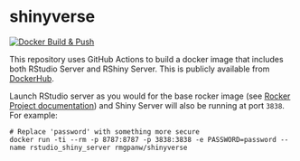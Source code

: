 # shinyverse

[![Docker Build & Push](https://github.com/rmgpanw/shinyverse/actions/workflows/docker-build-push.yml/badge.svg)](https://github.com/rmgpanw/shinyverse/actions/workflows/docker-build-push.yml)

This repository uses GitHub Actions to build a docker image that includes both RStudio Server and RShiny Server. This is publicly available from [DockerHub](https://hub.docker.com/r/rmgpanw/shinyverse).

Launch RStudio server as you would for the base rocker image (see [Rocker Project documentation](https://rocker-project.org/images/versioned/rstudio.html#overview)) and Shiny Server will also be running at port `3838`. For example:

```
# Replace 'password' with something more secure
docker run -ti --rm -p 8787:8787 -p 3838:3838 -e PASSWORD=password --name rstudio_shiny_server rmgpanw/shinyverse
```
